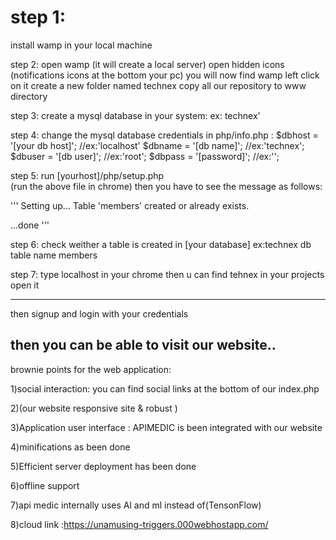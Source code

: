 # step 1:
 install wamp in your local machine

step 2:
 open wamp (it will create a local server)
 open hidden icons (notifications icons at the bottom your pc)
you will now find wamp left click on it 
create a new folder named technex
copy all our repository to www directory

step 3:
create a mysql database in your system:
  ex: technex'

step 4:
change the mysql database credentials in php/info.php :
  $dbhost  = '[your db host]';     	//ex:'localhost' 
  $dbname  = '[db name]'; 		//ex:'technex';
  $dbuser  = '[db user]'; 		//ex:'root';
  $dbpass  = '[password]'; 		//ex:'';

step 5:
  run [yourhost]/php/setup.php  
  (run the above file in chrome)
then you have to see the message as follows:

'''
Setting up...
Table 'members' created or already exists.

...done
'''   

step 6:
 check weither a table is created in [your database]
ex:technex db table name members


step 7:
type localhost in your chrome
then u can find tehnex in your projects open it

-------------------------------------------------------------

 then signup and login with your credentials

then you can be able to visit our website..
------------------------------------------------------------
brownie points for the web application:

1)social interaction:
 you can find social links at the bottom of our index.php

2)(our website responsive site & robust )

3)Application user interface :
   APIMEDIC is been integrated with our website

4)minifications as been done

5)Efficient server deployment has been done

6)offline support 

7)api medic internally uses Al and ml instead of(TensonFlow)  

8)cloud link :https://unamusing-triggers.000webhostapp.com/
